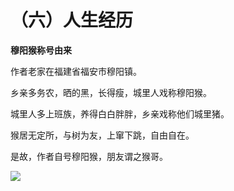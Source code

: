 # （六）人生经历

**穆阳猴称号由来**

作者老家在福建省福安市穆阳镇。

乡亲多务农，晒的黑，长得瘦，城里人戏称穆阳猴。

城里人多上班族，养得白白胖胖，乡亲戏称他们城里猪。

猴居无定所，与树为友，上窜下跳，自由自在。

是故，作者自号穆阳猴，朋友谓之猴哥。

![](00.jpg)

```{tableofcontents}
``` 